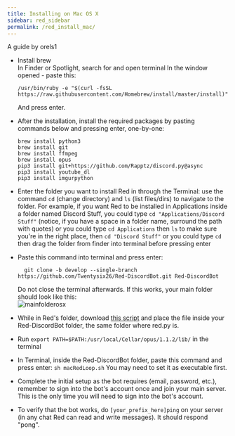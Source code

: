 ```yaml
---
title: Installing on Mac OS X
sidebar: red_sidebar
permalink: /red_install_mac/
---
```


A guide by orels1

*  Install brew  
  In Finder or Spotlight, search for and open terminal
  In the window opened - paste this:

	```
	/usr/bin/ruby -e "$(curl -fsSL https://raw.githubusercontent.com/Homebrew/install/master/install)"
	```

   And press enter.

*  After the installation, install the required packages by pasting commands below and pressing enter, one-by-one:

	  `brew install python3`  
	  `brew install git`  
	  `brew install ffmpeg`  
	  `brew install opus`  
	  `pip3 install git+https://github.com/Rapptz/discord.py@async`  
	  `pip3 install youtube_dl`  
	  `pip3 install imgurpython`  
  
* Enter the folder you want to install Red in through the Terminal:
  use the command `cd` (change directory) and `ls` (list files/dirs) to navigate to the folder.
  For example, if you want Red to be installed in Applications inside a folder named Discord Stuff,
  you could type `cd "Applications/Discord Stuff"` (notice, if you have a space in a folder name, surround the path with quotes)
  or you could type `cd Applications` then `ls` to make sure you're in the right place, then `cd "Discord Stuff"`
  or you could type `cd` then drag the folder from finder into terminal before pressing enter
  
* Paste this command into terminal and press enter:

	```
	  git clone -b develop --single-branch https://github.com/Twentysix26/Red-DiscordBot.git Red-DiscordBot
	```
	
  Do not close the terminal afterwards. If this works, your main folder should look like this:  
  ![mainfolderosx](https://i.imgur.com/M2qXWG3.png)

* While in Red's folder, download [this script](https://drive.google.com/uc?export=download&id=0B_mR_iWue1vSVXlNSktnZkJuTUk) and place the file inside your Red-DiscordBot folder, the same folder where red.py is.

* Run `export PATH=$PATH:/usr/local/Cellar/opus/1.1.2/lib/` in the terminal
  
* In Terminal, inside the Red-DiscordBot folder, paste this command and press enter:
  `sh macRedLoop.sh`
You may need to set it as executable first.

* Complete the initial setup as the bot requires (email, password, etc.), remember to sign into the bot's account once and join your main server. This is the only time you will need to sign into the bot's account.

* To verify that the bot works, do `[your_prefix_here]ping` on your server (in any chat Red can read and write messages). It should respond "pong".
